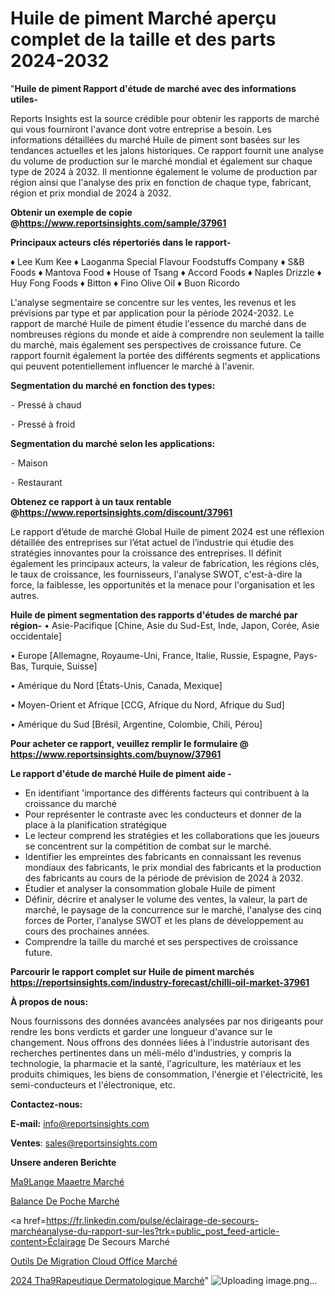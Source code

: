 # Huile de piment Marché aperçu complet de la taille et des parts 2024-2032

"<strong>Huile de piment Rapport d'étude de marché avec des informations utiles-</strong>

Reports Insights est la source crédible pour obtenir les rapports de marché qui vous fourniront l'avance dont votre entreprise a besoin. Les informations détaillées du marché Huile de piment sont basées sur les tendances actuelles et les jalons historiques. Ce rapport fournit une analyse du volume de production sur le marché mondial et également sur chaque type de 2024 à 2032. Il mentionne également le volume de production par région ainsi que l'analyse des prix en fonction de chaque type, fabricant, région et prix mondial de 2024 à 2032.

<strong><b>Obtenir un exemple de copie @</b></strong><a href=https://www.reportsinsights.com/sample/37961><strong><b>https://www.reportsinsights.com/sample/37961</b></strong></a>

<b>Principaux acteurs clés répertoriés dans le rapport-</b>

<b> </b>♦ Lee Kum Kee
♦ Laoganma Special Flavour Foodstuffs Company
♦ S&B Foods
♦ Mantova Food
♦ House of Tsang
♦ Accord Foods
♦ Naples Drizzle
♦ Huy Fong Foods
♦ Bitton
♦ Fino Olive Oil
♦ Buon Ricordo

L'analyse segmentaire se concentre sur les ventes, les revenus et les prévisions par type et par application pour la période 2024-2032. Le rapport de marché Huile de piment étudie l'essence du marché dans de nombreuses régions du monde et aide à comprendre non seulement la taille du marché, mais également ses perspectives de croissance future. Ce rapport fournit également la portée des différents segments et applications qui peuvent potentiellement influencer le marché à l'avenir.

<strong>Segmentation du marché en fonction des types:</strong>


⁃ Pressé à chaud

⁃ Pressé à froid

<strong>Segmentation du marché selon les applications:</strong>


⁃ Maison

⁃ Restaurant

<strong><b>Obtenez ce rapport à un taux rentable @</b></strong><a href=https://www.reportsinsights.com/discount/37961><strong><b>https://www.reportsinsights.com/discount/37961</b></strong></a>

Le rapport d’étude de marché Global Huile de piment 2024 est une réflexion détaillée des entreprises sur l’état actuel de l’industrie qui étudie des stratégies innovantes pour la croissance des entreprises. Il définit également les principaux acteurs, la valeur de fabrication, les régions clés, le taux de croissance, les fournisseurs, l'analyse SWOT, c'est-à-dire la force, la faiblesse, les opportunités et la menace pour l'organisation et les autres.

<strong>Huile de piment segmentation des rapports d'études de marché par région-</strong>
• Asie-Pacifique [Chine, Asie du Sud-Est, Inde, Japon, Corée, Asie occidentale]

• Europe [Allemagne, Royaume-Uni, France, Italie, Russie, Espagne, Pays-Bas, Turquie, Suisse]

• Amérique du Nord [États-Unis, Canada, Mexique]

• Moyen-Orient et Afrique [CCG, Afrique du Nord, Afrique du Sud]

• Amérique du Sud [Brésil, Argentine, Colombie, Chili, Pérou]

<strong>Pour acheter ce rapport, veuillez remplir le formulaire @   <a href=https://www.reportsinsights.com/buynow/37961>https://www.reportsinsights.com/buynow/37961</a></strong>

<strong>Le rapport d'étude de marché Huile de piment aide -</strong>
<ul>
  <li>En identifiant 'importance des différents facteurs qui contribuent à la croissance du marché</li>
  <li>Pour représenter le contraste avec les conducteurs et donner de la place à la planification stratégique</li>
  <li>Le lecteur comprend les stratégies et les collaborations que les joueurs se concentrent sur la compétition de combat sur le marché.</li>
  <li>Identifier les empreintes des fabricants en connaissant les revenus mondiaux des fabricants, le prix mondial des fabricants et la production des fabricants au cours de la période de prévision de 2024 à 2032.</li>
  <li>Étudier et analyser la consommation globale Huile de piment</li>
  <li>Définir, décrire et analyser le volume des ventes, la valeur, la part de marché, le paysage de la concurrence sur le marché, l'analyse des cinq forces de Porter, l'analyse SWOT et les plans de développement au cours des prochaines années.</li>
  <li>Comprendre la taille du marché et ses perspectives de croissance future.</li>
</ul>

<strong>Parcourir le rapport complet sur Huile de piment marchés <a href=https://reportsinsights.com/industry-forecast/chilli-oil-market-37961>https://reportsinsights.com/industry-forecast/chilli-oil-market-37961</a></strong>

<strong>À propos de nous:</strong>

Nous fournissons des données avancées analysées par nos dirigeants pour rendre les bons verdicts et garder une longueur d'avance sur le changement. Nous offrons des données liées à l'industrie autorisant des recherches pertinentes dans un méli-mélo d'industries, y compris la technologie, la pharmacie et la santé, l'agriculture, les matériaux et les produits chimiques, les biens de consommation, l'énergie et l'électricité, les semi-conducteurs et l'électronique, etc.

<strong>Contactez-nous:</strong>

<strong>E-mail:</strong> <a href=mailto:info@reportsinsights.com>info@reportsinsights.com</a>

<strong>Ventes</strong>: <a href=mailto:sales@reportsinsights.com>sales@reportsinsights.com</a>

<strong>Unsere anderen Berichte</strong>

<a href=https://www.linkedin.com/pulse/m%C3%A9lange-ma%C3%AEtre-march%C3%A9-2024-2032-part-croissance-i7uwe/>Ma9Lange Maaetre Marché</a>

<a href=https://www.linkedin.com/pulse/balance-de-poche-marché-2024-possibilités-5y8oc/>Balance De Poche Marché</a>

<a href=https://fr.linkedin.com/pulse/éclairage-de-secours-marchéanalyse-du-rapport-sur-les?trk=public_post_feed-article-content>Éclairage De Secours Marché</a>

<a href=https://www.linkedin.com/pulse/outils-de-migration-cloud-office-march%C3%A9-1sx6f/>Outils De Migration Cloud Office Marché</a>

<a href=https://www.linkedin.com/pulse/2024-th%C3%A9rapeutique-dermatologique-march%C3%A9-paysage-egxxc/>2024 Tha9Rapeutique Dermatologique Marché</a>"
![Uploading image.png…]()
